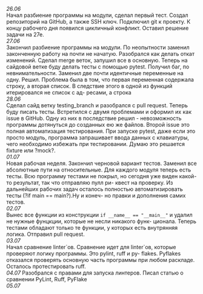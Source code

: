 *26.06*  
Начал разбиение программы на модули, сделал первый тест. Создал репозиторий на GitHub, а также SSH ключ. Подключил git к
проекту. К концу рабочего дня появился цикличный конфликт. Оставил решение задачи на 27е.  
*27.06*  
Закончил разбиение программы на модули. По неопытности заменил законченную работу на почти не начатую. Разобрался как
делать откат изменений. Сделал merge веток, запушил все в основную. Теперь на сайдовой ветке буду делать тесты с помощью
pytest.
Получил баг, по невнимательности. Заменил две почти идентичные переменные на одну. Решил. Проблема была в том, что
первая переменная содержала строку, а вторая список. В следствие этого в одной из функций итерировался не список с ад-
ресами, а строка  
*28.06*  
Сделал сайд ветку testing_branch и разобрался с pull request. Теперь буду писать тесты.
Встретился с двумя проблемами и оформил их как issue в GitHub. Одну из них в последствие решил - невозможность программы
дотянуться до созданных ею же файлов. Второй issue это полная автоматизация тестирования. При запуске pytest, даже если
это просто модуль, программа запрашивает ввода данных с клавиатуры, чего необходимо избежать при тестировании. Думаю это
решается fixture или ?mock?.  
*01.07*  
Новая рабочая неделя. Закончил черновой вариант тестов. Заменил все абсолютные пути на относительные. Для каждого модуля
теперь есть тесты. Всю программу тестами не покрыл, но сегодня уже виден какой-то результат, так что отправляю пулл ри-
квест на проверку. Из дальнейших рабочих задач осталось полностью автоматизировать тесты (?if main == main?).Ну и конеч-
но правки и дополнения самих тестов.  
*02.07*  
Вынес все функции из конструкции ```if __name__ == "__main__"``` и удалил не нужные фунцкции, которые не несли никакого функ-
ционала. Теперь тестами обладают только те функции, у которых есть внутрянняя логика. Отправил pull request.  
*03.07*  
Начал сравнение linter\`ов. Сравнение идет для linter\`ов, которые проверяют логику программы. Это pylint, ruff и py-
flakes. Pyflakes отказался проверять основную часть программы при любом раскладе. Осталось протестировать ruff.  
*04.07*
Разобрался с правами для запуска линтеров. Писал статью о сравнении PyLint, Ruff, PyFlake  
*05.07*
